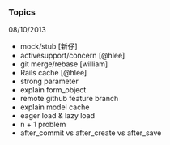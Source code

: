 ### Topics

08/10/2013
* mock/stub [新仔]
* activesupport/concern [@hlee]
* git merge/rebase [william]
* Rails cache [@hlee]
* strong parameter
* explain form_object
* remote github feature branch
* explain model cache
* eager load & lazy load
* n + 1 problem
* after_commit vs after_create vs after_save
